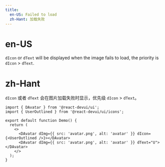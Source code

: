 ```yaml
---
title:
  en-US: Failed to load
  zh-Hant: 加载失败
---
```


# en-US

`dIcon` or `dText` will be displayed when the image fails to load, the priority is `dIcon` > `dText`.

# zh-Hant

`dIcon` 或者 `dText` 会在图片加载失败时显示，优先级 `dIcon` > `dText`。

```tsx
import { DAvatar } from '@react-devui/ui';
import { UserOutlined } from '@react-devui/ui/icons';

export default function Demo() {
  return (
    <>
      <DAvatar dImg={{ src: 'avatar.png', alt: 'avatar' }} dIcon={<UserOutlined />}></DAvatar>
      <DAvatar dImg={{ src: 'avatar.png', alt: 'avatar' }} dText="U"></DAvatar>
    </>
  );
}
```
